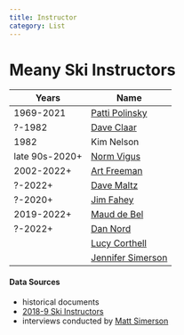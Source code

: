 ```yaml
---
title: Instructor
category: List
---
```

# Meany Ski Instructors

| Years      | Name
| ---------- | ---
| 1969-2021  | [Patti Polinsky](Patti-Polinsky)
| ?-1982     | [Dave Claar](Dave-Claar)
| 1982       | Kim Nelson
| late 90s-2020+ | [Norm Vigus](Norm-Vigus)
| 2002-2022+ | [Art Freeman](Art-Freeman)
| ?-2022+    | [Dave Maltz](Dave-Maltz)
| ?-2020+    | [Jim Fahey](Jim-Fahey)
| 2019-2022+ | [Maud de Bel](Maud-de-Bel)
| ?-2022+    | [Dan Nord](Dan-Nord)
|            | [Lucy Corthell](Lucy-Corthell)
|            | [Jennifer Simerson](Jennifer-Simerson)

#### Data Sources

- historical documents
- [2018-9 Ski Instructors](https://docs.google.com/spreadsheets/d/17iqcST5BUPSt3xoypotYMjYOqoiOPt7j3_1YT6zyi5U/edit#gid=0)
- interviews conducted by [Matt Simerson](Matt-Simerson)
